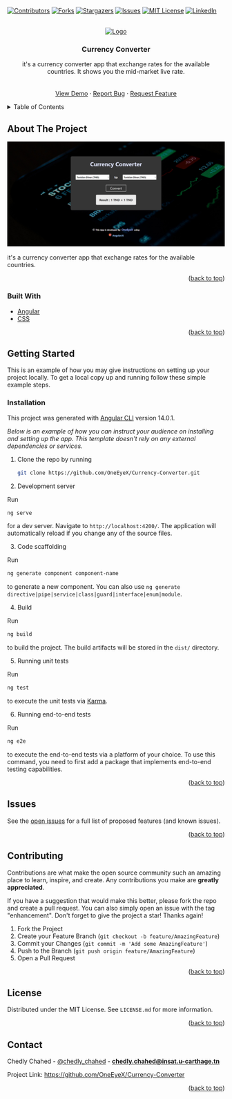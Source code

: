 <div id="top"></div>

[![Contributors][contributors-shield]][contributors-url]
[![Forks][forks-shield]][forks-url]
[![Stargazers][stars-shield]][stars-url]
[![Issues][issues-shield]][issues-url]
[![MIT License][license-shield]][license-url]
[![LinkedIn][linkedin-shield]][linkedin-url]



<!-- PROJECT LOGO -->
<br />
<div align="center">
  <a href="https://github.com/OneEyeX/Currency-Converter
/">
    <img src="src/favicon.ico" alt="Logo" width="80" height="80">
  </a>

  <h3 align="center">Currency Converter</h3>

  <p align="center">
   it's a currency converter app that exchange rates for the available countries. It shows you the mid-market live rate.
    <br />
    <!-- <a href="#"><strong>Explore the docs »</strong></a> -->
    <br />
    <br />
    <a href="https://oneeyex.github.io/Currency-Converter
/">View Demo</a>
    ·
    <a href="https://github.com/OneEyeX/Currency-Converter
/issues">Report Bug</a>
    ·
    <a href="https://github.com/OneEyeX/Currency-Converter
/issues">Request Feature</a>
  </p>
</div>



<!-- TABLE OF CONTENTS -->
<details>
  <summary>Table of Contents</summary>
  <ol>
    <li>
      <a href="#about-the-project">About The Project</a>
      <ul>
        <li><a href="#built-with">Built With</a></li>
      </ul>
    </li>
    <li>
      <a href="#getting-started">Getting Started</a>
      <ul>
        <li><a href="#installation">Installation</a></li>
      </ul>
    </li>
    <li><a href="#contributing">Contributing</a></li>
    <li><a href="#license">License</a></li>
    <li><a href="#contact">Contact</a></li>
    
  </ol>
</details>



<!-- ABOUT THE PROJECT -->
## About The Project

[![Currency Converter Screen Shot][product-screenshot]](src/favicon.ico)

it's a currency converter app that exchange rates for the available countries.
 
<p align="right">(<a href="#top">back to top</a>)</p>



### Built With
 
* [Angular](https://angular.io/)
* [CSS](https://css.org/)
 

<p align="right">(<a href="#top">back to top</a>)</p>



<!-- GETTING STARTED -->
## Getting Started

This is an example of how you may give instructions on setting up your project locally.
To get a local copy up and running follow these simple example steps.

 
### Installation


This project was generated with [Angular CLI](https://github.com/angular/angular-cli) version 14.0.1.

_Below is an example of how you can instruct your audience on installing and setting up the app. This template doesn't rely on any external dependencies or services._
 
1. Clone the repo by running
   ```sh
   git clone https://github.com/OneEyeX/Currency-Converter.git
   ```
2. Development server

Run  
  ```sh
  ng serve 
  ```

for a dev server. Navigate to `http://localhost:4200/`. The application will automatically reload if you change any of the source files.

3. Code scaffolding

Run 
  ```sh
  ng generate component component-name
  ```
 to generate a new component. You can also use `ng generate directive|pipe|service|class|guard|interface|enum|module`.

4. Build

Run 
  ```sh
  ng build
  ``` 
 to build the project. The build artifacts will be stored in the `dist/` directory.

5. Running unit tests

Run 
```sh
ng test
``` 
to execute the unit tests via [Karma](https://karma-runner.github.io).

6. Running end-to-end tests

Run 
```sh
ng e2e
```
 to execute the end-to-end tests via a platform of your choice. To use this command, you need to first add a package that implements end-to-end testing capabilities.


<p align="right">(<a href="#top">back to top</a>)</p>



<!-- USAGE EXAMPLES -->
## Issues

See the [open issues](https://github.com/OneEyeX/Currency-Converter/issues) for a full list of proposed features (and known issues).

<p align="right">(<a href="#top">back to top</a>)</p>



<!-- CONTRIBUTING -->
## Contributing

Contributions are what make the open source community such an amazing place to learn, inspire, and create. Any contributions you make are **greatly appreciated**.

If you have a suggestion that would make this better, please fork the repo and create a pull request. You can also simply open an issue with the tag "enhancement".
Don't forget to give the project a star! Thanks again!

1. Fork the Project
2. Create your Feature Branch (`git checkout -b feature/AmazingFeature`)
3. Commit your Changes (`git commit -m 'Add some AmazingFeature'`)
4. Push to the Branch (`git push origin feature/AmazingFeature`)
5. Open a Pull Request

<p align="right">(<a href="#top">back to top</a>)</p>



<!-- LICENSE -->
## License

Distributed under the MIT License. See `LICENSE.md` for more information.

<p align="right">(<a href="#top">back to top</a>)</p>



<!-- CONTACT -->
## Contact

Chedly Chahed - [@chedly_chahed](https://twitter.com/chedly_chahed) - **chedly.chahed@insat.u-carthage.tn**

Project Link: [https://github.com/OneEyeX/Currency-Converter
](https://github.com/OneEyeX/Currency-Converter
)

<p align="right">(<a href="#top">back to top</a>)</p>

 

<!-- MARKDOWN LINKS & IMAGES -->
<!--  #reference-style-links -->
[contributors-shield]: https://img.shields.io/github/contributors/OneEyeX/Currency-Converter.svg?style=for-the-badge
[contributors-url]: https://github.com/OneEyeX/Currency-Converter/graphs/
[forks-shield]: https://img.shields.io/github/forks/OneEyeX/Currency-Converter.svg?style=for-the-badge
[forks-url]: https://github.com/OneEyeX/Currency-Converter/network/members
[stars-shield]: https://img.shields.io/github/stars/OneEyeX/Currency-Converter.svg?style=for-the-badge
[stars-url]: https://github.com/OneEyeX/Currency-Converter/stargazers
[issues-shield]: https://img.shields.io/github/issues/othneildrew/Best-README-Template.svg?style=for-the-badge
[issues-url]: https://github.com/OneEyeX/Currency-Converter/issues
[license-shield]: https://img.shields.io/github/license/OneEyeX/Currency-Converter.svg?style=for-the-badge
[license-url]: https://github.com/OneEyeX/Currency-Converter/LICENSE.md
[linkedin-shield]: https://img.shields.io/badge/-LinkedIn-black.svg?style=for-the-badge&logo=linkedin&colorB=555
[linkedin-url]: https://www.linkedin.com/in/chedly-chahed-a178a9196/
[product-screenshot]: img/cv.png






